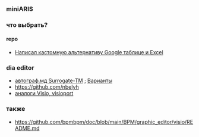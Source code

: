 ### miniARIS

### что выбрать?
#### repo
- [Написал кастомную альтернативу Google таблице и Excel](https://habr.com/ru/articles/941248/)

### dia editor
- [автограф.мд Surrogate-TM](https://gist.github.com/Surrogate-TM/6f16874e4ca0d700b29640d8bcb557ce) ; [Варианты](https://gist.github.com/Surrogate-TM/6f16874e4ca0d700b29640d8bcb557ce#options-i-have-seen)
- https://github.com/nbelyh
- [аналоги Visio, visioport](https://visioport.epizy.com/navi/stat_91.html?i=1)

### также 
- https://github.com/bpmbpm/doc/blob/main/BPM/graphic_editor/visio/README.md
